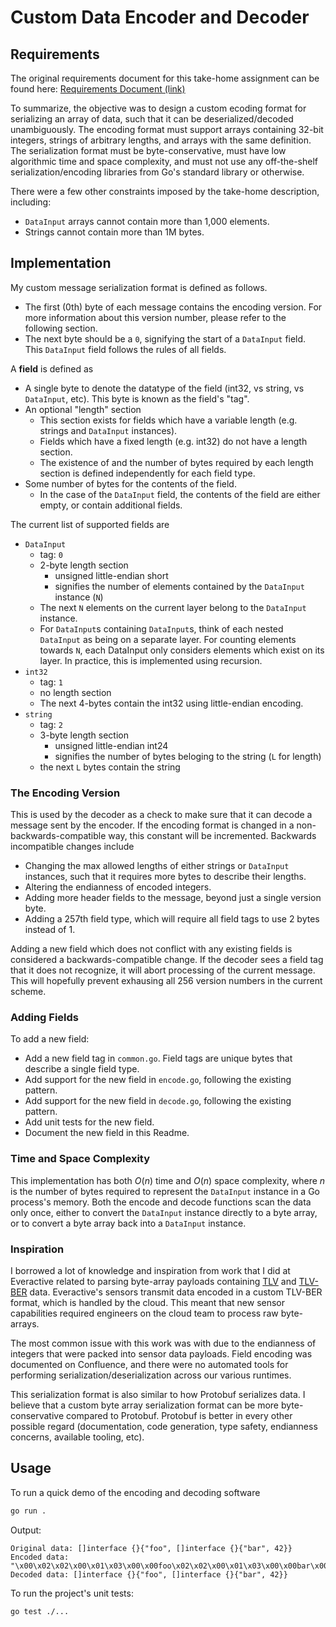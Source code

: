 # Custom Data Encoder and Decoder

## Requirements

The original requirements document for this take-home assignment can be found here: [Requirements Document (link)](./Take_Home_ClickPipes.pdf)

To summarize, the objective was to design a custom ecoding format for serializing an array of data, such that it can be deserialized/decoded unambiguously. The encoding format must support arrays containing 32-bit integers, strings of arbitrary lengths, and arrays with the same definition. The serialization format must be byte-conservative, must have low algorithmic time and space complexity, and must not use any off-the-shelf serialization/encoding libraries from Go's standard library or otherwise.

There were a few other constraints imposed by the take-home description, including:

- `DataInput` arrays cannot contain more than 1,000 elements.
- Strings cannot contain more than 1M bytes.


## Implementation

My custom message serialization format is defined as follows.

- The first (0th) byte of each message contains the encoding version. For more information about this version number, please refer to the following section.
- The next byte should be a `0`, signifying the start of a `DataInput` field. This `DataInput` field follows the rules of all fields.

A **field** is defined as

- A single byte to denote the datatype of the field (int32, vs string, vs `DataInput`, etc). This byte is known as the field's "tag".
- An optional "length" section
  - This section exists for fields which have a variable length (e.g. strings and `DataInput` instances).
  - Fields which have a fixed length (e.g. int32) do not have a length section.
  - The existence of and the number of bytes required by each length section is defined independently for each field type.
- Some number of bytes for the contents of the field.
  - In the case of the `DataInput` field, the contents of the field are either empty, or contain additional fields.

The current list of supported fields are

- `DataInput`
  - tag: `0`
  - 2-byte length section
    - unsigned little-endian short
    - signifies the number of elements contained by the `DataInput` instance (`N`)
  - The next `N` elements on the current layer belong to the `DataInput` instance.
  - For `DataInput`s containing `DataInput`s, think of each nested `DataInput` as being on a separate layer. For counting elements towards `N`, each DataInput only considers elements which exist on its layer. In practice, this is implemented using recursion.
- `int32`
  - tag: `1`
  - no length section
  - The next 4-bytes contain the int32 using little-endian encoding.
- `string`
  - tag: `2`
  - 3-byte length section
    - unsigned little-endian int24
    - signifies the number of bytes beloging to the string (`L` for length)
  - the next `L` bytes contain the string

### The Encoding Version

This is used by the decoder as a check to make sure that it can decode a message sent by the encoder. If the encoding format is changed in a non-backwards-compatible way, this constant will be incremented. Backwards incompatible changes include 

- Changing the max allowed lengths of either strings or `DataInput` instances, such that it requires more bytes to describe their lengths.
- Altering the endianness of encoded integers.
- Adding more header fields to the message, beyond just a single version byte.
- Adding a 257th field type, which will require all field tags to use 2 bytes instead of 1.

Adding a new field which does not conflict with any existing fields is considered a backwards-compatible change. If the decoder sees a field tag that it does not recognize, it will abort processing of the current message. This will hopefully prevent exhausing all 256 version numbers in the current scheme.

### Adding Fields

To add a new field:

- Add a new field tag in `common.go`. Field tags are unique bytes that describe a single field type.
- Add support for the new field in `encode.go`, following the existing pattern.
- Add support for the new field in `decode.go`, following the existing pattern.
- Add unit tests for the new field.
- Document the new field in this Readme.

### Time and Space Complexity

This implementation has both $O(n)$ time and $O(n)$ space complexity, where $n$ is the number of bytes required to represent the `DataInput` instance in a Go process's memory. Both the encode and decode functions scan the data only once, either to convert the `DataInput` instance directly to a byte array, or to convert a byte array back into a `DataInput` instance.

### Inspiration

I borrowed a lot of knowledge and inspiration from work that I did at Everactive related to parsing byte-array payloads containing [TLV](https://en.wikipedia.org/wiki/Type%E2%80%93length%E2%80%93value) and [TLV-BER](https://en.wikipedia.org/wiki/X.690#BER_encoding) data. Everactive's sensors transmit data encoded in a custom TLV-BER format, which is handled by the cloud. This meant that new sensor capabilities required engineers on the cloud team to process raw byte-arrays.

The most common issue with this work was with due to the endianness of integers that were packed into sensor data payloads. Field encoding was documented on Confluence, and there were no automated tools for performing serialization/deserialization across our various runtimes.

This serialization format is also similar to how Protobuf serializes data. I believe that a custom byte array serialization format can be more byte-conservative compared to Protobuf. Protobuf is better in every other possible regard (documentation, code generation, type safety, endianness concerns, available tooling, etc).

## Usage

To run a quick demo of the encoding and decoding software

```bash
go run .
```

Output:

    Original data: []interface {}{"foo", []interface {}{"bar", 42}}
    Encoded data: "\x00\x02\x02\x00\x01\x03\x00\x00foo\x02\x02\x00\x01\x03\x00\x00bar\x00*\x00\x00\x00"
    Decoded data: []interface {}{"foo", []interface {}{"bar", 42}}

To run the project's unit tests:

```bash
go test ./...
```
